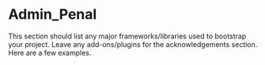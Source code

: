 # Admin_Penal
This section should list any major frameworks/libraries used to bootstrap your project. Leave any add-ons/plugins for the acknowledgements section. Here are a few examples.
